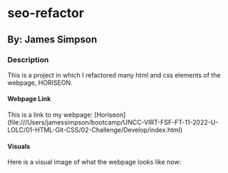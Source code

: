 # seo-refactor

## By: James Simpson

### Description
This is a project in which I refactored many html and css elements of the webpage, HORISEON.

#### Webpage Link
This is a link to my webpage: [Horiseon] (file:///Users/jamessimpson/bootcamp/UNCC-VIRT-FSF-FT-11-2022-U-LOLC/01-HTML-Git-CSS/02-Challenge/Develop/index.html)

#### Visuals
Here is a visual image of what the webpage looks like now: 
